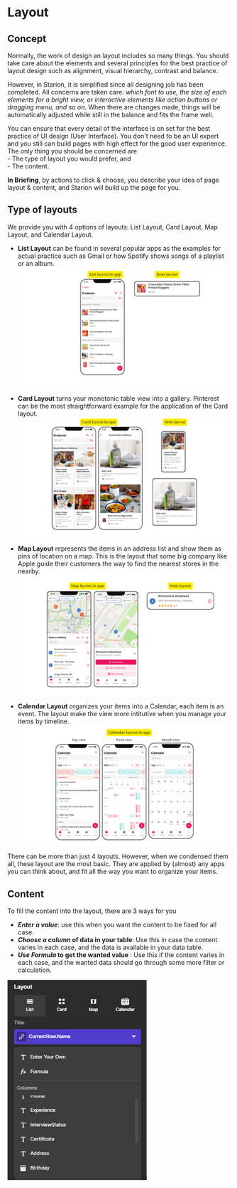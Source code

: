 # Layout
## Concept
Normally, the work of design an layout includes so many things. You should take care about the elements and several principles for the best practice of layout design such as alignment, visual hierarchy, contrast and balance.

However, in Starion, it is simplified since all designing job has been completed. All concerns are taken care: *which font to use, the size of each elements for a bright view, or interactive elements like action buttons or dragging menu, and so on*. When there are changes made, things will be automatically adjusted while still in the balance and fits the frame well.

You can ensure that every detail of the interface is on set for the best practice of UI design (User Interface). You don't need to be an UI expert and you still can build pages with high effect for the good user experience.  The only thing you should be concerned are <br> - The type of layout you would prefer, and<br> - The content. <br>

**In Briefing**, by actions to click & choose, you describe your idea of page layout & content, and Starion will build up the page for you.

## Type of layouts
We provide you with 4 options of layouts: List Layout, Card Layout, Map Layout, and Calendar Layout. 

* **List Layout** can be found in several popular apps as the examples for actual practice such as Gmail or how Spotify shows songs of a playlist or an album.
  ![List layout](../../../../../images/8fbdf12ea31fc9bfda8e8c02a3d0cabab4f3a64223884aafb1f5ef56d8242526.png)  

* **Card Layout** turns your monotonic table view into a gallery. Pinterest can be the most straightforward example for the application of the Card layout.
  ![Card layout](../../../../../images/2222b88fcf1dce324959ac184a38d21f5acf98ff9c46b483f2d3da5adf324819.png)  

* **Map Layout** represents the items in an address list and show them as pins of location on a map. This is the layout that some big company like Apple guide their customers the way to find the nearest stores in the nearby.
  ![Map Layout](../../../../../images/d9b50dc84d6e3921ba2a925d6eb0d545494d29f2b366c2205836d31f8428cdfc.png)  

* **Calendar Layout** organizes your items into a Calendar, each item is an event. The layout make the view more intitutive when you manage your items by timeline.
    ![Calendar Layout](../../../../../images/0c5625096d364c4b0d77d8c23ac5ad433d6535b1f3b5e133bc3902042a3f47fb.png)  

There can be more than just 4 layouts. However, when we condensed them all, these layout are the most basic. They are applied by (almost) any apps you can think about, and fit all the way you want to organize your items.

## Content

To fill the content into the layout, there are 3 ways for you
* ***Enter a value***: use this when you want the content to be fixed for all case.
* ***Choose a column* of data in your table**: Use this in case the content varies in each case, and the data is available in your data table.
* ***Use Formula* to get the wanted value** : Use this if the content varies in each case, and the wanted data should go through some more filter or calculation.

![Option to fill content ](../../../../../images/c471dd237fbbf9d1cf1569773030147b5c2ea5d6a1c490f017f725e64f88ac07.png)  
